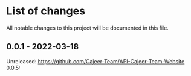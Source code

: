 # List of changes
All notable changes to this project will be documented in this file.

## 0.0.1 - 2022-03-18


Unreleased: https://github.com/Cajeer-Team/API-Cajeer-Team-Website
<br>0.0.5:

